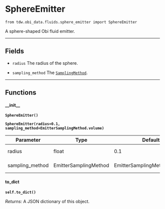 # SphereEmitter

`from tdw.obi_data.fluids.sphere_emitter import SphereEmitter`

A sphere-shaped Obi fluid emitter.

***

## Fields

- `radius` The radius of the sphere.

- `sampling_method` The [`SamplingMethod`](sampling_method).

***

## Functions

#### \_\_init\_\_

**`SphereEmitter()`**

**`SphereEmitter(radius=0.1, sampling_method=EmitterSamplingMethod.volume)`**

| Parameter | Type | Default | Description |
| --- | --- | --- | --- |
| radius |  float  | 0.1 | The radius of the sphere. |
| sampling_method |  EmitterSamplingMethod  | EmitterSamplingMethod.volume | The [`SamplingMethod`](sampling_method). |

#### to_dict

**`self.to_dict()`**

_Returns:_  A JSON dictionary of this object.